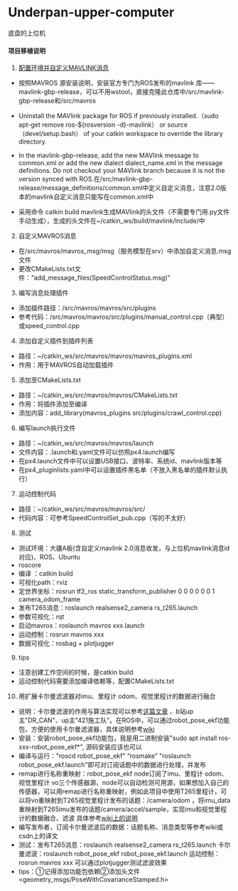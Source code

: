 # Underpan-upper-computer
底盘的上位机
#### 项目移植说明
1. [配置环境并自定义MAVLINK消息](https://mavlink.io/zh/getting_started/ros.html)
  - 按照MAVROS 源安装说明，安装官方专门为ROS发布的mavlink 库——mavlink-gbp-release，可以不用wstool，直接克隆此仓库中/src/mavlink-gbp-release和/src/mavros

  - Uninstall the MAVlink package for ROS if previously installed.（sudo apt-get remove ros-${rosversion -d}-mavlink）
    or source （devel/setup.bash） of your catkin workspace to override the library directory.

  - In the mavlink-gbp-release, add the new MAVlink message to common.xml or add the new dialect dialect_name.xml in the message definitions. Do not checkout your MAVlink branch because it is not the version synced with ROS.在/src/mavlink-gbp-release/message_definitions/common.xml中定义自定义消息，注意2.0版本的mavlink自定义消息只能写在common.xml中

  - 采用命令 catkin build mavlink生成MAVlink的头文件（不需要专门用.py文件手动生成），生成的头文件在~/catkin_ws/build/mavlink/include/中
  
2. 自定义MAVROS消息
  - 在/src/mavros/mavros_msg/msg（服务模型在srv）中添加自定义消息.msg文件
  - 更改CMakeLists.txt文件：“add_message_files(SpeedControlStatus.msg)”
 
3. 编写消息处理插件
  - 添加插件路径：/src/mavros/mavros/src/plugins
  - 参考代码：/src/mavros/mavros/src/plugins/manual_control.cpp（典型）
  或speed_control.cpp
4. 添加自定义插件到插件列表
  - 路径：~/catkin_ws/src/mavros/mavros/mavros_plugins.xml
  - 作用：用于MAVROS自动加载插件
5. 添加至CMakeLists.txt
  - 路径：~/catkin_ws/src/mavros/mavros/CMakeLists.txt
  - 作用：将插件添加至编译
  - 添加内容：add_library(mavros_plugins src/plugins/crawl_control.cpp)
 6. 编写launch执行文件
  - 路径：~/catkin_ws/src/mavros/mavros/launch
  - 文件内容：.launch和.yaml文件可以仿照px4.launch编写
  - 在px4.launch文件中可以设置USB接口、波特率、系统id、mavlink版本等
  - 在px4_pluginlists.yaml中可以设置插件黑名单（不放入黑名单的插件默认执行）
 7. 运动控制代码
  - 路径：~/catkin_ws/src/mavros/mavros/src/
  - 代码内容：可参考SpeedControlSet_pub.cpp（写的不太好）
 8. 测试
  - 测试环境：大疆A板(含自定义mavlink 2.0消息收发，与上位机mavlink消息id对应)、ROS、Ubuntu
  - roscore
  - 编译 ：catkin build
  - 可视化path：rviz
  - 定世界坐标：rosrun tf2_ros static_transform_publisher 0 0 0 0 0 0 1 camera_odom_frame 
  - 发布T265消息：roslaunch realsense2_camera rs_t265.launch 
  - 参数可视化：rqt
  - 启动mavros：roslaunch mavros xxx.launch 
  - 运动控制：rosrun mavros xxx
  - 数据可视化：rosbag + plotjugger
 9. tips
  - 注意创建工作空间的时候，是catkin build
  - 运动控制代码需要添加编译依赖等，配置CMakeLists.txt
10. 用扩展卡尔曼滤波器对imu、里程计 odom、视觉里程计的数据进行融合
  - 说明：卡尔曼滤波的作用与算法实现可以参考[这篇文章](http://www.bzarg.com/p/how-a-kalman-filter-works-in-pictures) 、b站up主"DR_CAN"、up主"421施工队"。在ROS中，可以通过robot_pose_ekf功能包，方便的使用卡尔曼滤波器，具体说明参考[wiki](http://wiki.ros.org/robot_pose_ekf)
  - 安装：安装robot_pose_ekf功能包，我是用二进制安装"sudo apt install ros-xxx-robot_pose_ekf*", 源码安装应该也可以
  - 编译与运行："roscd robot_pose_ekf" “rosmake” "roslaunch robot_pose_ekf.launch"即可对订阅话题中的数据进行处理，并发布
  - remap进行名称重映射：robot_pose_ekf node订阅了imu、里程计 odom、视觉里程计 vo三个传感器源，node可以自动检测可用源，如果想加入自己的传感器，可以用remap进行名称重映射，例如此项目中使用T265里程计，可以将vo重映射到T265视觉里程计发布的话题：/camera/odom ，将imu_data重映射到T265imu发布的话题/camera/accel/sample，实现imu和视觉里程计的数据融合、滤波  具体参考[wiki上的说明](http://wiki.ros.org/robot_pose_ekf/Tutorials/AddingGpsSensor)
  - 编写发布者，订阅卡尔曼滤波后的数据：话题名称、消息类型等参考wiki或csdn上的译文
  - 测试：发布T265消息：roslaunch realsense2_camera rs_t265.launch
  卡尔曼滤波：roslaunch robot_pose_ekf robot_pose_ekf.launch 运动控制：rosrun mavros xxx 可以通过plotjugger测试滤波效果
  - tips：①记得添加功能包依赖②添加头文件 <geometry_msgs/PoseWithCovarianceStamped.h>
  
 
  
  
